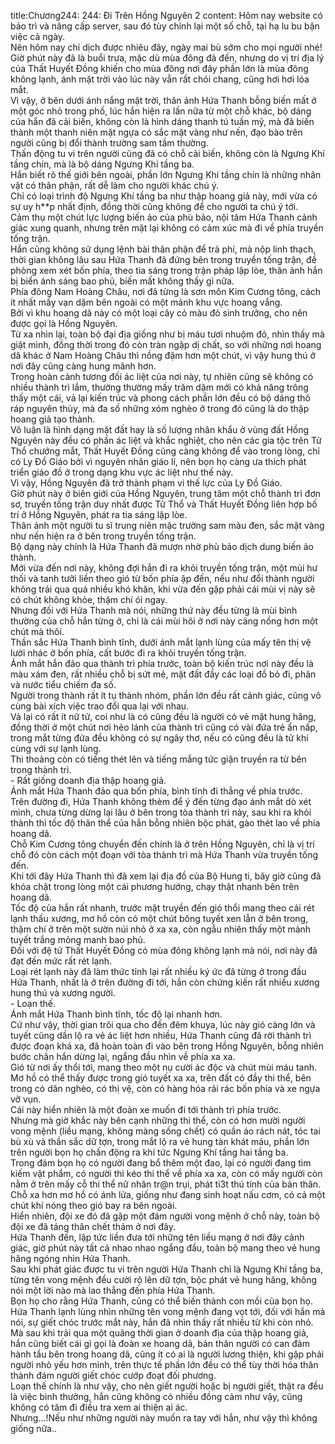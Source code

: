 title:Chương244: 244: Đi Trên Hồng Nguyên 2
content:
Hôm nay website có bảo trì và nâng cấp server, sau đó tùy chỉnh lại một số chỗ, tại hạ lu bu bận việc cả ngày.<br>Nên hôm nay chỉ dịch được nhiêu đây, ngày mai bù sớm cho mọi người nhé!<br>Giờ phút này đã là buổi trưa, mặc dù mùa đông đã đến, nhưng do vị trí địa lý của Thất Huyết Đồng khiến cho mùa đông nơi đây phần lớn là mùa đông không lạnh, ánh mặt trời vào lúc này vẫn rất chói chang, cũng hơi hơi lóa mắt.<br>Vì vậy, ở bên dưới ánh nắng mặt trời, thân ảnh Hứa Thanh bỗng biến mất ở một góc nhỏ trong phố, lúc hắn hiện ra lần nữa từ một chỗ khác, bộ dáng của hắn đã cải biến, không còn là hình dáng thanh tú tuấn mỹ, mà đã biến thành một thanh niên mặt ngựa có sắc mặt vàng như nến, đạo bào trên người cũng bị đổi thành trường sam tầm thường.<br>Thấn động tu vi trên người cũng đã có chỗ cải biến, không còn là Ngưng Khí tầng chín, mà là bộ dáng Ngưng Khí tầng ba.<br>Hắn biết rõ thế giới bên ngoài, phần lớn Ngưng Khí tầng chín là những nhân vật có thân phận, rất dễ làm cho người khác chú ý.<br>Chỉ có loại trình độ Ngưng Khí tầng ba như thập hoang giả này, mới vừa có sự uy h**p nhất định, đồng thời cũng không để cho người ta chú ý tới.<br>Cảm thụ một chút lực lượng biến ảo của phù bảo, nội tâm Hứa Thanh cảnh giác xung quanh, nhưng trên mặt lại không có cảm xúc mà đi về phía truyền tống trận.<br>Hắn cũng không sử dụng lệnh bài thân phận để trả phí, mà nộp linh thạch, thời gian không lâu sau Hứa Thanh đã đứng bên trong truyền tống trận, đề phòng xem xét bốn phía, theo tia sáng trong trận pháp lập lòe, thân ảnh hắn bị biển ánh sáng bao phủ, biến mất không thấy gì nữa.<br>Phía đông Nam Hoàng Châu, nơi đã từng là sơn môn Kim Cương tông, cách ít nhất mấy vạn dặm bên ngoài có một mảnh khu vực hoang vắng.<br>Bởi vì khu hoang dã này có một loại cây cỏ màu đỏ sinh trưởng, cho nên được gọi là Hồng Nguyên.<br>Từ xa nhìn lại, toàn bộ đại địa giống như bị máu tươi nhuộm đỏ, nhìn thấy mà giật mình, đồng thời trong đó còn tràn ngập dị chất, so với những nơi hoang dã khác ở Nam Hoàng Châu thì nồng đậm hơn một chút, vì vậy hung thú ở nơi đây cũng càng hung mãnh hơn.<br>Trong hoàn cảnh tương đối ác liệt của nơi này, tự nhiên cũng sẽ không có nhiều thành trì lắm, thường thường mấy trăm dặm mới có khả năng trông thấy một cái, vả lại kiến trúc và phong cách phần lớn đều có bộ dáng thô ráp nguyên thủy, mà đa số những xóm nghèo ở trong đó cũng là do thập hoang giả tạo thành.<br>Vô luận là hình dạng mặt đất hay là số lượng nhân khẩu ở vùng đất Hồng Nguyên này đều có phần ác liệt và khắc nghiệt, cho nên các gia tộc trên Tử Thổ chướng mắt, Thất Huyết Đồng cũng càng không để vào trong lòng, chỉ có Ly Đồ Giáo bởi vì nguyên nhân giáo lí, nên bọn họ càng ưa thích phát triển giáo đồ ở trong dạng khu vực ác liệt như thế này.<br>Vì vậy, Hồng Nguyên đã trở thành phạm vi thế lực của Ly Đồ Giáo.<br>Giờ phút này ở biên giới của Hồng Nguyên, trung tâm một chỗ thành trì đơn sơ, truyền tống trận duy nhất được Tử Thổ và Thất Huyết Đồng liên hợp bố trí ở Hồng Nguyên, phát ra tia sáng lập lòe.<br>Thân ảnh một người tu sĩ trung niên mặc trường sam màu đen, sắc mặt vàng như nến hiện ra ở bên trong truyền tống trận.<br>Bộ dạng này chính là Hứa Thanh đã mượn nhờ phù bảo dịch dung biến ảo thành.<br>Mới vừa đến nơi này, không đợi hắn đi ra khỏi truyền tống trận, một mùi hư thối và tanh tưởi liền theo gió từ bốn phía ập đến, nếu như đổi thành người không trải qua quá nhiều khó khăn, khi vừa đến gặp phải cái mùi vị này sẽ có chút không khỏe, thậm chí ói ngay.<br>Nhưng đối với Hứa Thanh mà nói, những thứ này đều từng là mùi bình thường của chỗ hắn từng ở, chỉ là cái mùi hôi ở nơi này càng nồng hơn một chút mà thôi.<br>Thần sắc Hứa Thanh bình tĩnh, dưới ánh mắt lạnh lùng của mấy tên thị vệ lười nhác ở bốn phía, cất bước đi ra khỏi truyền tống trận.<br>Ánh mắt hắn đảo qua thành trì phía trước, toàn bộ kiến trúc nơi này đều là màu xám đen, rất nhiều chỗ bị sứt mẻ, mặt đất đầy các loại đồ bỏ đi, phân và nước tiểu chiếm đa số.<br>Người trong thành rất ít tụ thành nhóm, phần lớn đều rất cảnh giác, cũng vô cùng bài xích việc trao đổi qua lại với nhau.<br>Vả lại có rất ít nữ tử, coi như là có cũng đều là người có vẻ mặt hung hăng, đồng thời ở một chút nơi hẻo lánh của thành trì cũng có vài đứa trẻ ẩn nấp, trong mắt từng đứa đều không có sự ngây thơ, nếu có cũng đều là tử khí cùng với sự lạnh lùng.<br>Thi thoảng còn có tiếng thét lên và tiếng mắng tức giận truyền ra từ bên trong thành trì.<br>- Rất giống doanh địa thập hoang giả.<br>Ánh mắt Hứa Thanh đảo qua bốn phía, bình tĩnh đi thẳng về phía trước.<br>Trên đường đi, Hứa Thanh không thèm để ý đến từng đạo ánh mắt dò xét mình, chưa từng dừng lại lâu ở bên trong tòa thành trì này, sau khi ra khỏi thành thì tốc độ thân thể của hắn bỗng nhiên bộc phát, gào thét lao về phía hoang dã.<br>Chỗ Kim Cương tông chuyển đến chính là ở trên Hồng Nguyên, chỉ là vị trí chỗ đó còn cách một đoạn với tòa thành trì mà Hứa Thanh vừa truyền tống đến.<br>Khi tới đây Hứa Thanh thì đã xem lại địa đồ của Bộ Hung ti, bây giờ cũng đã khóa chặt trong lòng một cái phương hướng, chạy thật nhanh bên trên hoang dã.<br>Tốc độ của hắn rất nhanh, trước mặt truyền đến gió thổi mang theo cái rét lạnh thấu xương, mơ hồ còn có một chút bông tuyết xen lẫn ở bên trong, thậm chí ở trên một sườn núi nhỏ ở xa xa, còn ngẫu nhiên thấy một mảnh tuyết trắng mỏng manh bao phủ.<br>Đối với đệ tử Thất Huyết Đồng có mùa đông không lạnh mà nói, nơi này đã đạt đến mức rất rét lạnh.<br>Loại rét lạnh này đã làm thức tỉnh lại rất nhiều ký ức đã từng ở trong đầu Hứa Thanh, nhất là ở trên đường đi tới, hắn còn chứng kiến rất nhiều xương hung thú và xương người.<br>- Loạn thế.<br>Ánh mắt Hứa Thanh bình tĩnh, tốc độ lại nhanh hơn.<br>Cứ như vậy, thời gian trôi qua cho đến đêm khuya, lúc này gió càng lớn và tuyết cũng dần lộ ra vẻ ác liệt hơn nhiều, Hứa Thanh cũng đã rời thành trì được đoạn khá xa, đã hoàn toàn đi vào bên trong Hồng Nguyên, bỗng nhiên bước chân hắn dừng lại, ngẩng đầu nhìn về phía xa xa.<br>Gió từ nơi ấy thổi tới, mang theo một nụ cười ác độc và chút mùi máu tanh.<br>Mơ hồ có thể thấy được trong gió tuyết xa xa, trên đất có đầy thi thể, bên trong có dân nghèo, có thị vệ, còn có hàng hóa rải rác bốn phía và xe ngựa vỡ vụn.<br>Cái này hiển nhiên là một đoàn xe muốn đi tới thành trì phía trước.<br>Nhưng mà giờ khắc này bên cạnh những thi thể, còn có hơn mười người vong mệnh (liều mạng, không màng sống chết) có quần áo rách nát, tóc tai bù xù và thần sắc dữ tợn, trong mắt lộ ra vẻ hung tàn khát máu, phần lớn trên người bọn họ chấn động ra khí tức Ngưng Khí tầng hai tầng ba.<br>Trong đám bọn họ có người đang bổ thêm một đao, lại có người đang tìm kiếm vật phẩm, có người thì kéo thi thể về phía xa xa, còn có mấy người còn nằm ở trên mấy cỗ thi thể nữ nhân tr@n trụi, phát ti3t thú tính của bản thân.<br>Chỗ xa hơn mơ hồ có ánh lửa, giống như đang sinh hoạt nấu cơm, có cả một chút khí nóng theo gió bay ra bên ngoài.<br>Hiển nhiên, đội xe đó đã gặp một đám người vong mệnh ở chỗ này, toàn bộ đội xe đã táng thân chết thảm ở nơi đây.<br>Hứa Thanh đến, lập tức liền đưa tới những tên liều mạng ở nơi đây cảnh giác, giờ phút này tất cả nhao nhao ngẩng đầu, toàn bộ mang theo vẻ hung hăng ngóng nhìn Hứa Thanh.<br>Sau khi phát giác được tu vi trên người Hứa Thanh chỉ là Ngưng Khí tầng ba, từng tên vong mệnh đều cười rộ lên dữ tợn, bộc phát vẻ hung hăng, không nói một lời nào mà lao thẳng đến phía Hứa Thanh.<br>Bọn họ cho rằng Hứa Thanh, cũng có thể biến thành con mồi của bọn họ.<br>Hứa Thanh lạnh lùng nhìn những tên vong mệnh đang vọt tới, đối với hắn mà nói, sự giết chóc trước mắt này, hắn đã nhìn thấy rất nhiều từ khi còn nhỏ.<br>Mà sau khi trải qua một quãng thời gian ở doanh địa của thập hoang giả, hắn cũng biết cái gì gọi là đoàn xe hoang dã, bản thân người có can đảm hành tẩu bên trong hoang dã, cũng ít có ai là người lương thiện, khi gặp phải người nhỏ yếu hơn mình, trên thực tế phần lớn đều có thể tùy thời hóa thân thành đám người giết chóc cướp đoạt đối phương.<br>Loạn thế chính là như vậy, cho nên giết người hoặc bị người giết, thật ra đều là việc bình thường, hắn cũng không có nhiều đồng cảm như vậy, cũng không có tâm đi điều tra xem ai thiện ai ác.<br>Nhưng...!Nếu như những người này muốn ra tay với hắn, như vậy thì không giống nữa..<br>